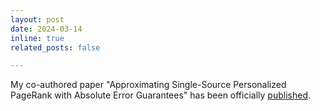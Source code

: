 ```yaml
---
layout: post
date: 2024-03-14
inline: true
related_posts: false

---
```


My co-authored paper "Approximating Single-Source Personalized PageRank with Absolute Error Guarantees" has been officially [published](https://doi.org/10.4230/LIPIcs.ICDT.2024.9).
